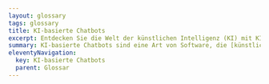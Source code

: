 ```yaml
---
layout: glossary
tags: glossary
title: KI-basierte Chatbots
excerpt: Entdecken Sie die Welt der künstlichen Intelligenz (KI) mit KI-basierten Chatbots. Erfahren Sie, wie sie durch maschinelles Lernen und Datenanalyse menschenähnliche Gespräche führen können. Optimieren Sie Ihren Kundenservice und Ihr Online-Marketing mit diesen leistungsfähigen Tools. Erleben Sie, wie sie Fragen beantworten und sich an die Bedürfnisse der Nutzer anpassen. Implementieren Sie KI-basierte Chatbots auf verschiedenen Kommunikationskanälen für ein genaues und natürliches Gesprächserlebnis.
summary: KI-basierte Chatbots sind eine Art von Software, die [künstliche Intelligenz (KI)](/glossar/kuenstliche-intelligenz) nutzen, um menschenähnliche Gespräche zu führen. Durch Maschinelles Lernen und Datenanalyse können sie Fragen beantworten, Anfragen bearbeiten und effizient auf die Bedürfnisse der Nutzer reagieren. Sie sind in der Lage, menschliche Sprache zu verstehen und angemessen darauf zu reagieren, was sie ein leistungsfähiges Werkzeug im Kundendienst, Online-Marketing und vielen anderen Bereichen macht. KI-basierte Chatbots lernen ständig dazu und verbessern ihre Fähigkeiten, um ein genaues und natürliches Gespräch zu ermöglichen. Sie können über verschiedene [Kommunikationskanäle](/glossar/chat-kanal/) wie Websites, soziale Medien und Instant-Messaging-Plattformen implementiert werden.
eleventyNavigation:
  key: KI-basierte Chatbots
  parent: Glossar
---
```


 